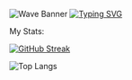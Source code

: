 ![Wave Banner](https://capsule-render.vercel.app/api?type=waving&height=300&color=5bf7e9&reversal=false)
[![Typing SVG](https://readme-typing-svg.demolab.com?font=Fira+Code&pause=1000&center=true&width=435&lines=Front-end+developer)](https://git.io/typing-svg)


<p aling="center">
  My Stats:
</p>

[![GitHub Streak](https://streak-stats.demolab.com?user=alonsopo&theme=tokyonight-duo)](https://git.io/streak-stats)

![Top Langs](https://github-readme-stats.vercel.app/api/top-langs/?username=alonsopo&layout=compact)
